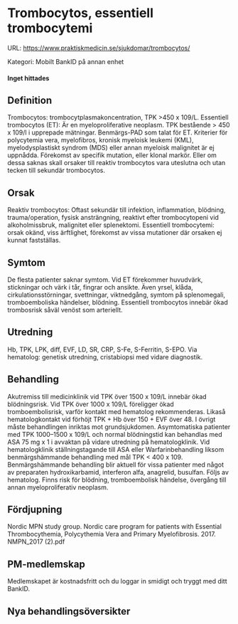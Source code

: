 # Trombocytos, essentiell trombocytemi

URL: https://www.praktiskmedicin.se/sjukdomar/trombocytos/



Kategori: Mobilt BankID på annan enhet

#### Inget hittades

## Definition

Trombocytos: trombocytplasmakoncentration, TPK >450 x 109/L.
Essentiell trombocytos (ET): Är en myeloproliferative neoplasm. TPK bestående > 450 x 109/l i upprepade mätningar. Benmärgs-PAD som talat för ET. Kriterier för polycytemia vera, myelofibros, kronisk myeloisk leukemi (KML), myelodysplastiskt syndrom (MDS) eller annan myeloisk malignitet är ej uppnådda. Förekomst av specifik mutation, eller klonal markör. Eller om dessa saknas skall orsaker till reaktiv trombocytos vara uteslutna och utan tecken till sekundär trombocytos.

## Orsak

Reaktiv trombocytos: Oftast sekundär till infektion, inflammation, blödning, trauma/operation, fysisk ansträngning, reaktivt efter trombocytopeni vid alkoholmissbruk, malignitet eller splenektomi.
Essentiell trombocytemi: orsak okänd, viss ärftlighet, förekomst av vissa mutationer där orsaken ej kunnat fastställas.

## Symtom

De flesta patienter saknar symtom. Vid ET förekommer huvudvärk, stickningar och värk i tår, fingrar och ansikte. Även yrsel, klåda, cirkulationsstörningar, svettningar, viktnedgång, symtom på splenomegali, tromboemboliska händelser, blödning.
Essentiell trombocytos innebär ökad trombosrisk såväl venöst som arteriellt.

## Utredning

Hb, TPK, LPK, diff, EVF, LD, SR, CRP, S-Fe, S-Ferritin, S-EPO.
Via hematolog: genetisk utredning, cristabiopsi med vidare diagnostik.

## Behandling

Akutremiss till medicinklinik vid TPK över 1500 x 109/L innebär ökad blödningsrisk.
Vid TPK över 1000 x 109/L föreligger ökad tromboembolisrisk, varför kontakt med hematolog rekommenderas. Likaså hematologkontakt vid förhöjt TPK + Hb över 150 + EVF över 48. I övrigt måste behandlingen inriktas mot grundsjukdomen.
Asymtomatiska patienter med TPK 1000–1500 x 109/L och normal blödningstid kan behandlas med ASA 75 mg x 1 i avvaktan på vidare utredning på hematologklinik. Vid hematologklinik ställningstagande till ASA eller Warfarinbehandling liksom benmärgshämmande behandling med mål TPK < 400 x 109.
Benmärgshämmande behandling blir aktuell för vissa patienter med något av preparaten hydroxikarbamid, interferon alfa, anagrelid, busulfan.
Följs av hematolog. Finns risk för blödning, tromboembolisk händelse, övergång till annan myeloproliferativ neoplasm.

## Fördjupning

Nordic MPN study group. Nordic care program for patients with Essential Thrombocythemia, Polycythemia Vera and Primary Myelofibrosis. 2017. NMPN_2017 (2).pdf

## PM-medlemskap

Medlemskapet är kostnadsfritt och du loggar in smidigt och tryggt med ditt BankID.

## Nya behandlingsöversikter

